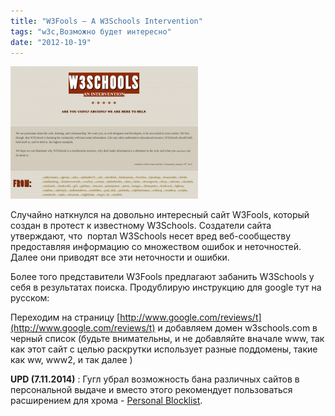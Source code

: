 ```yaml
---
title: "W3Fools – A W3Schools Intervention"
tags: "w3c,Возможно будет интересно"
date: "2012-10-19"
---
```


[![](images/w3fools-300x212.png "w3fools")](http://w3fools.com "W3Schools An Intervention")

Случайно наткнулся на довольно интересный сайт W3Fools, который создан в протест к известному W3Schools. Создатели сайта утверждают, что  портал W3Schools несет вред веб-сообществу предоставляя информацию со множеством ошибок и неточностей. Далее они приводят все эти неточности и ошибки.

Более того представители W3Fools предлагают забанить W3Schools у себя в результатах поиска. Продублирую инструкцию для google тут на русском:

Переходим на страницу [http://www.google.com/reviews/t](http://www.google.com/reviews/t) и добавляем домен w3schools.com в черный список (будьте внимательны, и не добавляйте вначале www, так как этот сайт с целью раскрутки использует разные поддомены, такие как ww, www2, и так далее )

**UPD (7.11.2014)** : Гугл убрал возможность бана различных сайтов в персональной выдаче и вместо этого рекомендует пользоваться расширением для хрома - [Personal Blocklist](https://chrome.google.com/webstore/detail/personal-blocklist-by-goo/nolijncfnkgaikbjbdaogikpmpbdcdef "chrome.google.com").
